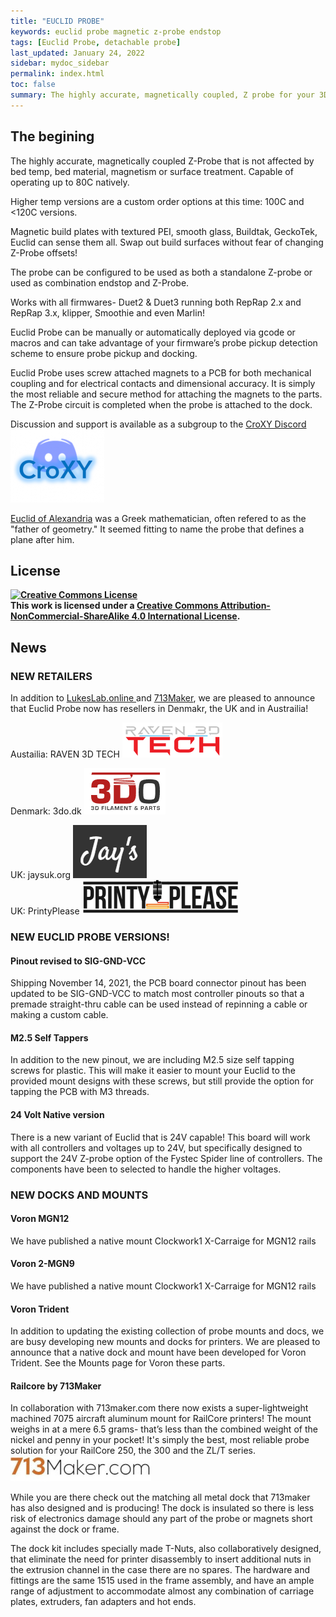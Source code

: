 ```yaml
---
title: "EUCLID PROBE"
keywords: euclid probe magnetic z-probe endstop
tags: [Euclid Probe, detachable probe]
last_updated: January 24, 2022
sidebar: mydoc_sidebar
permalink: index.html
toc: false
summary: The highly accurate, magnetically coupled, Z probe for your 3D printer, laser and CNC machines.
---
```



## The begining 

The highly accurate, magnetically coupled Z-Probe that is not affected by bed temp, bed material, magnetism or surface treatment. Capable of operating up to 80C natively.

Higher temp versions are a custom order options at this time: 100C and <120C versions.

Magnetic build plates with textured PEI, smooth glass, Buildtak, GeckoTek, Euclid can sense them all. Swap out build surfaces without fear of changing Z-Probe offsets! 

The probe can be configured to be used as both a standalone Z-probe or used as combination endstop and Z-Probe. 

Works with all firmwares- Duet2 & Duet3 running both RepRap 2.x and RepRap 3.x, klipper, Smoothie and even Marlin! 

Euclid Probe can be manually or automatically deployed via gcode or macros and can take advantage of your firmware’s probe pickup detection scheme to ensure probe pickup and docking.

Euclid Probe uses screw attached magnets to a PCB for both mechanical coupling and for electrical contacts and dimensional accuracy. It is simply the most reliable and secure method for attaching the magnets to the parts. The Z-Probe circuit is completed when the probe is attached to the dock.

Discussion and support is available as a subgroup to the <a href='https://discord.gg/jfnVrUx2uK'>CroXY Discord</a> <a href='https://discord.gg/jfnVrUx2uK'> <img src="images\CroXYDiscord.png" alt="CroXY Discord"></a>

<a href='https://en.wikipedia.org/wiki/Euclid'>Euclid of Alexandria</a> was a Greek mathematician, often refered to as the "father of geometry."  It seemed fitting to name the probe that defines a plane after him.

## License
**<a rel="license" href="http://creativecommons.org/licenses/by-nc-sa/4.0/"><img alt="Creative Commons License" style="border-width:0" src="https://i.creativecommons.org/l/by-nc-sa/4.0/88x31.png" /></a><br />This work is licensed under a <a rel="license" href="http://creativecommons.org/licenses/by-nc-sa/4.0/">Creative Commons Attribution-NonCommercial-ShareAlike 4.0 International License</a>.**


## News

### NEW RETAILERS
In addition to <a href="https://lukeslabonline.com/products/euclid-probe-kit">LukesLab.online </a> and <a href ='https://713maker.com/en/euclid'>713Maker</a>, we are pleased to announce that Euclid Probe now has resellers in Denmakr, the UK and in Austrailia! 

Austailia: RAVEN 3D TECH <a href="https://www.raven3dtech.com.au/"> <img src="images\ravenlogo.webp"></a>  

Denmark: 3do.dk <a href="https://www.3do.dk/"> <img src="images\3do.dk.png"></a> 

UK: jaysuk.org <a href="https://www.jayuk.org/shop/"> <img src="images\jays.png"></a>  
UK: PrintyPlease <a href="https://www.printyplease.uk/"> <img src="images\PPLogo.png"></a>  

### NEW EUCLID PROBE VERSIONS!

#### Pinout revised to SIG-GND-VCC
Shipping November 14, 2021, the PCB board connector pinout has been updated to be SIG-GND-VCC to match most controller pinouts so that a premade straight-thru cable can be used instead of repinning a cable or making a custom cable.

#### M2.5 Self Tappers 
In addition to the new pinout, we are including M2.5 size self tapping screws for plastic. This will make it easier to mount your Euclid to the provided mount designs with these screws, but still provide the option for tapping the PCB with M3 threads.

#### 24 Volt Native version
There is a new variant of Euclid that is 24V capable! This board will work with all controllers and voltages up to 24V, but specifically designed to support the 24V Z-probe option of the Fystec Spider line of controllers. The components have been to selected to handle the higher voltages.

### NEW DOCKS AND MOUNTS

#### Voron MGN12 
We have published a native mount Clockwork1 X-Carraige for MGN12 rails

#### Voron 2-MGN9 
We have published a native mount Clockwork1 X-Carraige for MGN12 rails

#### Voron Trident
In addition to updating the existing collection of probe mounts and docs, we are busy developing new mounts and docks for printers. 
We are pleased to announce that a native dock and mount have been developed for Voron Trident. See the Mounts page for Voron these parts.

#### Railcore by 713Maker
In collaboration with 713maker.com there now exists a super-lightweight machined 7075 aircraft aluminum mount for RailCore printers! The mount weighs in at a mere 6.5 grams- that’s less than the combined weight of the nickel and penny in your pocket! 
It's simply the best, most reliable probe solution for your RailCore 250, the 300 and the ZL/T series.  <a href ='https://713maker.com/en/euclid'> <img src="images\713makercom.jpg"></a>

While you are there check out the matching all metal dock that 713maker has also designed and is producing! The dock is insulated so there is less risk of electronics damage should any part of the probe or magnets short against the dock or frame. 

The dock kit includes specially made T-Nuts, also collaboratively designed, that eliminate the need for printer disassembly to insert additional nuts in the extrusion channel in the case there are no spares. The hardware and fittings are the same 1515 used in the frame assembly, and have an ample range of adjustment to accommodate almost any combination of carriage plates, extruders, fan adapters and hot ends. 

